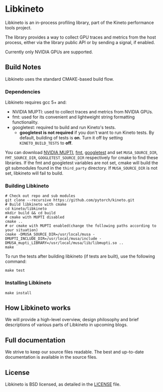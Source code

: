 # Libkineto

Libkineto is an in-process profiling library, part of the Kineto performance
tools project.

The library provides a way to collect GPU traces and metrics from the host
process, either via the library public API or by sending a signal, if enabled.

Currently only NVIDIA GPUs are supported.

## Build Notes
Libkineto uses the standard CMAKE-based build flow.

### Dependencies
Libkineto requires gcc 5+ and:

- NVIDIA MUPTI: used to collect traces and metrics from NVIDIA GPUs.
- fmt: used for its convenient and lightweight string formatting functionality.
- googletest: required to build and run Kineto's tests.
  - **googletest is not required** if you don't want to run Kineto tests.
By default, building of tests is **on**. Turn it off by setting `KINETO_BUILD_TESTS` to **off**.

You can download [NVIDIA MUPTI][1], [fmt][2], [googletest][3] and set
`MUSA_SOURCE_DIR`, `FMT_SOURCE_DIR`, `GOOGLETEST_SOURCE_DIR` respectively for
cmake to find these libraries. If the fmt and googletest variables are not set, cmake will
build the git submodules found in the `third_party` directory.
If `MUSA_SOURCE_DIR` is not set, libkineto will fail to build.

### Building Libkineto

```
# Check out repo and sub modules
git clone --recursive https://github.com/pytorch/kineto.git
# Build libkineto with cmake
cd kineto/libkineto
mkdir build && cd build
# cmake with MUPTI disabled
cmake ..
# or cmake with MUPTI enabled(change the following paths according to your situation)
cmake -DMUSA_SOURCE_DIR=/usr/local/musa -DMUPTI_INCLUDE_DIR=/usr/local/musa/include -DMUSA_mupti_LIBRARY=/usr/local/musa/lib/libmupti.so ..
make
```

To run the tests after building libkineto (if tests are built), use the following
command:
```
make test
```

### Installing Libkineto
```
make install
```

## How Libkineto works
We will provide a high-level overview, design philosophy and brief descriptions of various
parts of Libkineto in upcoming blogs.

## Full documentation
We strive to keep our source files readable. The best and up-to-date
documentation is available in the source files.

## License
Libkineto is BSD licensed, as detailed in the [LICENSE](../LICENSE) file.

[1]:https://developer.nvidia.com/MUPTI-CTK10_2
[2]:https://github.com/fmt
[3]:https://github.com/google/googletest

